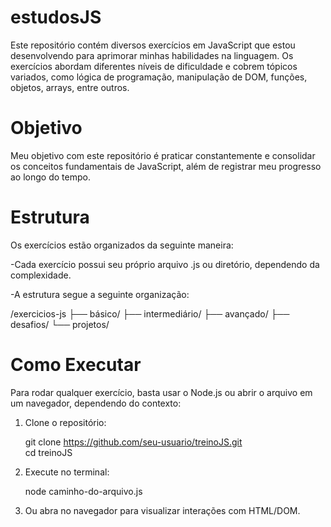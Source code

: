 # estudosJS

Este repositório contém diversos exercícios em JavaScript que estou desenvolvendo para aprimorar minhas habilidades na linguagem. Os exercícios abordam diferentes níveis de dificuldade e cobrem tópicos variados, como lógica de programação, manipulação de DOM, funções, objetos, arrays, entre outros.

# Objetivo

Meu objetivo com este repositório é praticar constantemente e consolidar os conceitos fundamentais de JavaScript, além de registrar meu progresso ao longo do tempo.

# Estrutura

Os exercícios estão organizados da seguinte maneira:

-Cada exercício possui seu próprio arquivo .js ou diretório, dependendo da complexidade.

-A estrutura segue a seguinte organização:

/exercicios-js
├── básico/
├── intermediário/
├── avançado/
├── desafios/
└── projetos/

# Como Executar

Para rodar qualquer exercício, basta usar o Node.js ou abrir o arquivo em um navegador, dependendo do contexto:

1. Clone o repositório:

	git clone https://github.com/seu-usuario/treinoJS.git  
	cd treinoJS

2. Execute no terminal:

	node caminho-do-arquivo.js


3. Ou abra no navegador para visualizar interações com HTML/DOM.
